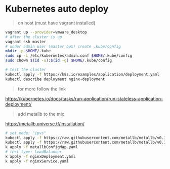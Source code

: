 # Kubernetes auto deploy

> on host (must have vagrant installed)

```bash
vagrant up --provider=vmware_desktop
# after the cluster is up
vagrant ssh master
# under admin user (master box) create .kube/config
mkdir -p $HOME/.kube
sudo cp -i /etc/kubernetes/admin.conf $HOME/.kube/config
sudo chown $(id -u):$(id -g) $HOME/.kube/config

# test the cluster
kubectl apply -f https://k8s.io/examples/application/deployment.yaml
kubectl describe deployment nginx-deployment
```

> for more follow the link

<https://kubernetes.io/docs/tasks/run-application/run-stateless-application-deployment/>

> add metallb to the mix

<https://metallb.universe.tf/installation/>

```bash
# set mode: "ipvs"
kubectl apply -f https://raw.githubusercontent.com/metallb/metallb/v0.12.1/manifests/namespace.yaml
kubectl apply -f https://raw.githubusercontent.com/metallb/metallb/v0.12.1/manifests/metallb.yaml
k apply -f metallbConfigMap.yaml
# test type: LoadBalancer
k apply -f nginxDeployment.yaml
k apply -f nginxService.yaml
```
